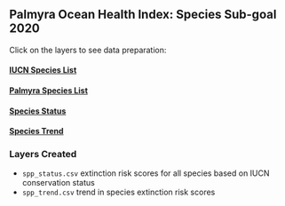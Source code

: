 ## Palmyra Ocean Health Index: Species Sub-goal 2020  

Click on the layers to see data preparation:  

#### [IUCN Species List](https://raw.githack.com/OHI-4site/pal-prep/gh-pages/prep/bd/spp/v2020/1_iucn_spp_lists.html)  

#### [Palmyra Species List](https://raw.githack.com/OHI-4site/pal-prep/gh-pages/prep/bd/spp/v2020/2_pal_spp_lists.html)

#### [Species Status](https://raw.githack.com/OHI-4site/pal-prep/gh-pages/prep/bd/spp/v2020/3_spp_status.html)   

#### [Species Trend](https://raw.githack.com/OHI-4site/pal-prep/gh-pages/prep/bd/spp/v2020/4_spp_trend.html)   

### Layers Created

- `spp_status.csv` extinction risk scores for all species based on IUCN conservation status      
- `spp_trend.csv` trend in species extinction risk scores        
